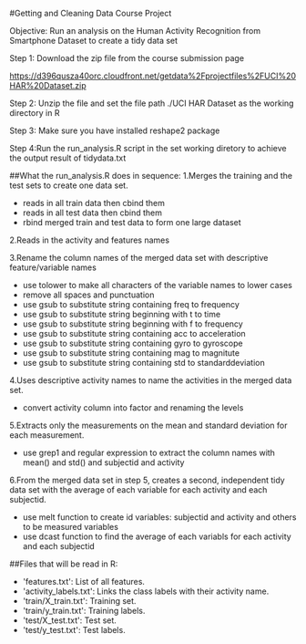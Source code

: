 #Getting and Cleaning Data Course Project

Objective: Run an analysis on the Human Activity Recognition from Smartphone Dataset to create a tidy data set

Step 1: Download the zip file from the course submission page 

https://d396qusza40orc.cloudfront.net/getdata%2Fprojectfiles%2FUCI%20HAR%20Dataset.zip 

Step 2: Unzip the file and set the file path ./UCI HAR Dataset as the working directory in R

Step 3: Make sure you have installed reshape2 package

Step 4:Run the run_analysis.R script in the set working diretory to achieve the output result of tidydata.txt

##What the run_analysis.R does in sequence:
1.Merges the training and the test sets to create one data set.
- reads in all train data then cbind them
- reads in all test data then cbind them
- rbind merged train and test data to form one large dataset

2.Reads in the activity and features names

3.Rename the column names of the merged data set with descriptive feature/variable names
- use tolower to make all characters of the variable names to lower cases
- remove all spaces and punctuation
- use gsub to substitute string containing freq to frequency 
- use gsub to substitute string beginning with t to time
- use gsub to substitute string beginning with f to frequency
- use gsub to substitute string containing acc to acceleration
- use gsub to substitute string containing gyro to gyroscope
- use gsub to substitute string containing mag to magnitute
- use gsub to substitute string containing std to standarddeviation 

4.Uses descriptive activity names to name the activities in the merged data set.
- convert activity column into factor and renaming the levels

5.Extracts only the measurements on the mean and standard deviation for each measurement. 
- use grep1 and regular expression to extract the column names with mean() and std() and subjectid and activity

6.From the merged data set in step 5, creates a second, independent tidy data set with the average of each variable for each activity and each subjectid.
- use melt function to create id variables: subjectid and activity and others to be measured variables
- use dcast function to find the average of each variabls for each activity and each subjectid 

##Files that will be read in R:
- 'features.txt': List of all features.
- 'activity_labels.txt': Links the class labels with their activity name.
- 'train/X_train.txt': Training set.
- 'train/y_train.txt': Training labels.
- 'test/X_test.txt': Test set.
- 'test/y_test.txt': Test labels.


